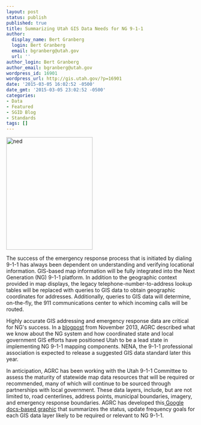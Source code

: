 ```yaml
---
layout: post
status: publish
published: true
title: Summarizing Utah GIS Data Needs for NG 9-1-1
author:
  display_name: Bert Granberg
  login: Bert Granberg
  email: bgranberg@utah.gov
  url: ''
author_login: Bert Granberg
author_email: bgranberg@utah.gov
wordpress_id: 16901
wordpress_url: http://gis.utah.gov/?p=16901
date: '2015-03-05 16:02:52 -0500'
date_gmt: '2015-03-05 23:02:52 -0500'
categories:
- Data
- Featured
- SGID Blog
- Standards
tags: []
---
```

<p><a class="shutterset_" title="911flyer" href="https://docs.google.com/presentation/d/1Xy7brkt6DrqEMz68dGliU1vQbs0lV-or6R1d_u5gvGs/edit?usp=sharing"><img class="ngg-singlepic ngg-right alignright" style="border: 0px solid black;" src="http://gis.utah.gov/wp-content/uploads/NG911LayerStatus-230x300.png" alt="ned" width="230" height="300" /></a></p>
<p>The success of the emergency response process that is initiated by dialing 9-1-1 has always been dependent on understanding and verifying locational information.  GIS-based map information will be fully integrated into the Next Generation (NG) 9-1-1 platform. In addition to the geographic context provided in map displays,  the legacy telephone-number-to-address lookup tables will be replaced with queries to GIS data to obtain geographic coordinates for addresses. Additionally, queries to GIS data will determine, on-the-fly, the 911 communications center to which incoming calls will be routed.</p>
<p>Highly accurate GIS addressing and emergency response data are critical for NG's success. In a <a href="http://gis.utah.gov/utah-mapping-resources-well-prepared-for-nextgen-911/">blogpost</a> from November 2013, AGRC described what we know about the NG system and how coordinated state and local government GIS efforts have positioned Utah to be a lead state in implementing NG 9-1-1 mapping components. NENA, the 9-1-1 professional association is expected to release a suggested GIS data standard later this year.</p>
<p>In anticipation, AGRC has been working with the Utah 9-1-1 Committee to assess the maturity of statewide map data resources that will be required or recommended, many of which will continue to be sourced through partnerships with local government.  These data layers, include, but are not limited to, road centerlines, address points, municipal boundaries, imagery, and emergency response boundaries. AGRC has developed this<a href="https://docs.google.com/presentation/d/1Xy7brkt6DrqEMz68dGliU1vQbs0lV-or6R1d_u5gvGs/edit?usp=sharing"> Google docs-based graphic</a> that summarizes the status, update frequency goals for each GIS data layer likely to be required or relevant to NG 9-1-1.</p>
